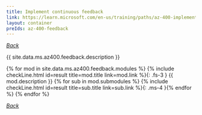 ```yaml
---
title: Implement continuous feedback
link: https://learn.microsoft.com/en-us/training/paths/az-400-implement-continuous-feedback/
layout: container
preIds: az-400-feedback
---
```

[_Back_](.)

{{ site.data.ms.az400.feedback.description }}

<!-- {% assign counter = 0 %} {% assign result = page.preIds | append: "-" | append: counter %} -->
{% for mod in site.data.ms.az400.feedback.modules %}<!-- {% assign counter = counter | plus: 1 %}{% assign result = page.preIds | append: "-" | append: counter %} -->
{% include checkLine.html id=result title=mod.title link=mod.link %}{: .fs-3 }
<span class="ms-4">{{ mod.description }}</span>
{% for sub in mod.submodules %}<!-- {% assign counter = counter | plus: 1 %}{% assign result = page.preIds | append: "-" | append: counter %} -->
{% include checkLine.html id=result title=sub.title link=sub.link %}{: .ms-4 }{% endfor %}
{% endfor %}

[_Back_](.)